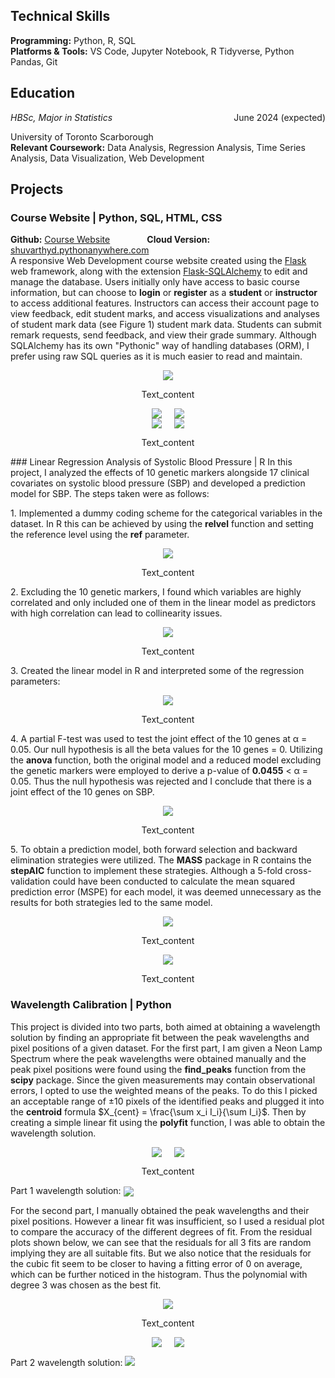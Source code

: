 ## Technical Skills
<b>Programming:</b> Python, R, SQL <br>
<b>Platforms & Tools:</b> VS Code, Jupyter Notebook, R Tidyverse, Python Pandas, Git

## Education 
<div style="overflow: hidden;">
    <div style="float: left;"><em>HBSc, Major in Statistics</em></div>
    <div style="float: right;">June 2024 (expected)</div>
</div>
<p>University of Toronto Scarborough<br>
<b>Relevant Coursework:</b> Data Analysis, Regression Analysis, Time Series Analysis, Data Visualization, Web Development</p>

## Projects
### Course Website | Python, SQL, HTML, CSS
<b>Github:</b> [Course Website](https://github.com/ShuvarthyD/Course_Website) &nbsp; &nbsp; &nbsp; &nbsp; &nbsp; &nbsp; &nbsp; <b>Cloud Version:</b> [shuvarthyd.pythonanywhere.com](https://shuvarthyd.pythonanywhere.com/)
<br>
A responsive Web Development course website created using the [Flask](https://flask.palletsprojects.com/en/3.0.x/) web framework, along with the extension [Flask-SQLAlchemy](https://flask-sqlalchemy.palletsprojects.com/en/3.1.x/) to edit and manage the database. Users initially only have access to basic course information, but can choose to **login** or **register** as a **student** or **instructor** to access additional features. Instructors can access their account page to view feedback, edit student marks, and access visualizations and analyses of student mark data (see Figure 1) student mark data. Students can submit remark requests, send feedback, and view their grade summary. Although SQLAlchemy has its own "Pythonic" way of handling databases (ORM), I prefer using raw SQL queries as it is much easier to read and maintain.
<p align="center">
  <img src="img/CW6.png" />
</p>
<p style="text-align: center;">Text_content</p>
<div style="display: flex; justify-content: center;">
  <div style="margin: 0 10px;">
    <img src="https://github.com/ShuvarthyD/portfolio/blob/main/img/CW_1.png" />
  </div>
  <div style="margin: 0 10px;">
    <img src="https://github.com/ShuvarthyD/portfolio/blob/main/img/CW_2.png" />
  </div>
</div>
<div style="display: flex; justify-content: center;">
  <div style="margin: 0 10px;">
    <img src="https://github.com/ShuvarthyD/portfolio/blob/main/img/CW_3.png" />
  </div>
  <div style="margin: 0 10px;">
    <img src="https://github.com/ShuvarthyD/portfolio/blob/main/img/CW_5.png" />
  </div>
</div>
<p style="text-align: center;">Text_content</p>
### Linear Regression Analysis of Systolic Blood Pressure | R
In this project, I analyzed the effects of 10 genetic markers alongside 17 clinical covariates on systolic blood pressure (SBP) and developed a prediction model for SBP. The steps taken were as follows:
<p align="center">
</p>
1. Implemented a dummy coding scheme for the categorical variables in the dataset. In R this can be achieved by using the <b>relvel</b> function and setting the reference level using the <b>ref</b> parameter.
<p align="center">
  <img src="https://github.com/ShuvarthyD/portfolio/blob/main/img/SBP_1.png" />
</p>
<p style="text-align: center;">Text_content</p>
2. Excluding the 10 genetic markers, I found which variables are highly correlated and only included one of them in the linear model as predictors with high correlation can lead to collinearity issues.
<p align="center">
  <img src="https://github.com/ShuvarthyD/portfolio/blob/main/img/SBP_2.png" />
</p>
<p style="text-align: center;">Text_content</p>
3. Created the linear model in R and interpreted some of the regression parameters:
<p align="center">
  <img src="https://github.com/ShuvarthyD/portfolio/blob/main/img/SBP_3.png" />
</p>
<p style="text-align: center;">Text_content</p>
4. A partial F-test was used to test the joint effect of the 10 genes at α = 0.05. Our null hypothesis is all the beta values for the 10 genes = 0. Utilizing  the <b>anova</b> function, both the original model and a reduced model excluding the genetic markers were employed to derive a p-value of <b>0.0455</b> < α = 0.05. Thus the null hypothesis was rejected and I conclude that there is a joint effect of the 10 genes on SBP.
<p align="center">
  <img src="https://github.com/ShuvarthyD/portfolio/blob/main/img/SBP_4.png" />
</p>
<p style="text-align: center;">Text_content</p>
5. To obtain a prediction model, both forward selection and backward elimination strategies were utilized. The <b>MASS</b> package in R contains the <b>stepAIC</b> function to implement these strategies. Although a 5-fold cross-validation could have been conducted to calculate the mean squared prediction error (MSPE) for each model, it was deemed unnecessary as the results for both strategies led to the same model.
<p align="center">
  <img src="https://github.com/ShuvarthyD/portfolio/blob/main/img/SBP_5.png" />
</p>
<p style="text-align: center;">Text_content</p>
<p align="center">
  <img src="https://github.com/ShuvarthyD/portfolio/blob/main/img/SBP_6.png" />
</p>
<p style="text-align: center;">Text_content</p>

### Wavelength Calibration | Python
This project is divided into two parts, both aimed at obtaining a wavelength solution by finding an appropriate fit between the peak wavelengths and pixel positions of a given dataset. For the first part, I am given a Neon Lamp Spectrum where the peak wavelengths were obtained manually and the peak pixel positions were found using the <b>find_peaks</b> function from the <b>scipy</b> package. Since the given measurements may contain observational errors, I opted to use the weighted means of the peaks. To do this I picked an acceptable range of &pm;10 pixels of the identified peaks and plugged it into the <b>centroid</b> formula $X_{cent} = \frac{\sum x_i I_i}{\sum I_i}\$. Then by creating a simple linear fit using the <b>polyfit</b> function, I was able to obtain the wavelength solution.
<div style="display: flex; justify-content: center;">
  <div style="margin: 0 10px;">
    <img src="https://github.com/ShuvarthyD/portfolio/blob/main/img/WC_1.png" />
  </div>
  <div style="margin: 0 10px;">
    <img src="https://github.com/ShuvarthyD/portfolio/blob/main/img/WC_2.png" />
  </div>
</div>
<p style="text-align: center;">Text_content</p>
<p>Part 1 wavelength solution: <img src="https://latex.codecogs.com/svg.image?\lambda=(0.236\pm&space;0.000)x&plus;(527.843\pm&space;0.297)" style="vertical-align: middle;"/> </p>
For the second part, I manually obtained the peak wavelengths and their pixel positions. However a linear fit was insufficient, so I used a residual plot to compare the accuracy of the different degrees of fit. From the residual plots shown below, we can see that the residuals for all 3 fits are random implying they are all suitable fits. But we also notice that the residuals for the cubic fit seem to be closer to having a fitting error of 0 on average, which can be further noticed in the histogram. Thus the polynomial with degree 3 was chosen as the best fit.
<p align="center">
  <img src="https://github.com/ShuvarthyD/portfolio/blob/main/img/WC_3.png" />
</p>
<p style="text-align: center;">Text_content</p>
<div style="display: flex; justify-content: center;">
  <div style="margin: 0 10px;">
    <img src="https://github.com/ShuvarthyD/portfolio/blob/main/img/WC_4.png" />
  </div>
  <div style="margin: 0 10px;">
    <img src="https://github.com/ShuvarthyD/portfolio/blob/main/img/WC_5.png" />
  </div>
</div>
<p>Part 2 wavelength solution: <img src="https://latex.codecogs.com/svg.image?\lambda=-(0.065\pm&space;0.038)x^{2}&plus;(12.287\pm&space;4.762)x&plus;(15530.984\pm&space;189.504)" /></p>

